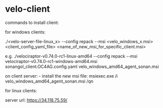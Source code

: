 # velo-client

commands to install client:

for windows clients:

./<velo-server-file-linux_x> --config repack --msi <velo_windows_x.msi> <client_config_yaml_file> <name_of_new_msi_for_specific_client.msi>

e.g.
./velociraptor-v0.74.0-rc1-linux-amd64 --config repack --msi velociraptor-v0.74.0-rc1-windows-amd64.msi sonangol_client.OC4AG.config.yaml velo_windows_amd64_agent_sonan.msi

on client server: - install the new msi file:
msiexec.exe /i velo_windows_amd64_agent_sonan.msi /qn

for linux clients:


server url:
https://34.118.75.59/
